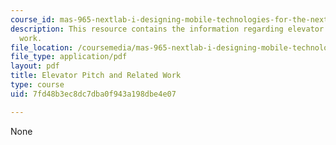 ```yaml
---
course_id: mas-965-nextlab-i-designing-mobile-technologies-for-the-next-billion-users-fall-2008
description: This resource contains the information regarding elevator pitch and related
  work.
file_location: /coursemedia/mas-965-nextlab-i-designing-mobile-technologies-for-the-next-billion-users-fall-2008/7fd48b3ec8dc7dba0f943a198dbe4e07_MITMAS_965F08_milestone1.pdf
file_type: application/pdf
layout: pdf
title: Elevator Pitch and Related Work
type: course
uid: 7fd48b3ec8dc7dba0f943a198dbe4e07

---
```

None